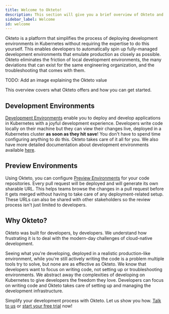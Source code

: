 ```yaml
---
title: Welcome to Okteto!
description: This section will give you a brief overview of Okteto and its features
sidebar_label: Welcome
id: welcome
---
```


Okteto is a platform that simplifies the process of deploying development environments in Kubernetes without requiring the expertise to do this yourself. This enables developers to automatically spin up fully-managed development environments that emulate production as closely as possible. Okteto eliminates the friction of local development environments, the many deviations that can exist for the same engineering organization, and the troubleshooting that comes with them.

TODO: Add an image explaining the Okteto value

This overview covers what Okteto offers and how you can get started.

## Development Environments
[Development Environments](deploy/development-environments.mdx) enable you to deploy and develop applications in Kubernetes with a joyful development experience. Developers write code locally on their machine but they can view their changes live, deployed in a Kubernetes cluster **as soon as they hit save**! You don't have to spend time configuring anything to do this. Okteto takes care of it all for you. We also have more detailed documentation about development environments available [here](deploy/development-environments.mdx).

## Preview Environments
Using Okteto, you can configure [Preview Environments](preview/overview.mdx) for your code repositories. Every pull request will be deployed and will generate its own sharable URL. This helps teams browse the changes in a pull request before it gets merged without having to take care of any deployment-related setup. These URLs can also be shared with other stakeholders so the review process isn't just limited to developers.

## Why Okteto?

Okteto was built for developers, by developers. We understand how frustrating it is to deal with the modern-day challenges of cloud-native development.

Seeing what you're developing, deployed in a realistic production-like environment, while you're still actively writing the code is a problem multiple tools try to solve, but none are as effective as Okteto. We know that developers want to focus on writing code, not setting up or troubleshooting environments. We abstract away the complexities of developing on Kubernetes to give developers the freedom they love. Developers can focus on writing code and Okteto takes care of setting up and managing the development infrastructure.

Simplify your development process with Okteto. Let us show you how. [Talk to us](https://okteto.com/schedule/) or [start your free trial](get-started/start-trial.mdx) now!